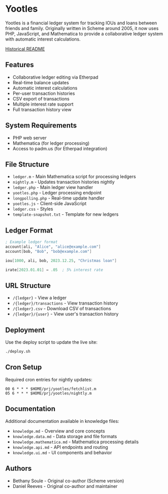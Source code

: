 # Yootles

Yootles is a financial ledger system for tracking IOUs and loans between friends and family. Originally written in Scheme around 2005, it now uses PHP, JavaScript, and Mathematica to provide a collaborative ledger system with automatic interest calculations.

[Historical README](https://github.com/dreeves/yootles-ledger/blob/978c18c93c810bdb01cb441f8d5cd7a86ad76054/README.md)

## Features

- Collaborative ledger editing via Etherpad
- Real-time balance updates
- Automatic interest calculations
- Per-user transaction histories
- CSV export of transactions
- Multiple interest rate support
- Full transaction history view

## System Requirements

- PHP web server
- Mathematica (for ledger processing)
- Access to padm.us (for Etherpad integration)

## File Structure

- `ledger.m` - Main Mathematica script for processing ledgers
- `nightly.m` - Updates transaction histories nightly
- `ledger.php` - Main ledger view handler
- `yootles.php` - Ledger processing endpoint
- `longpolling.php` - Real-time update handler
- `yootles.js` - Client-side JavaScript
- `ledger.css` - Styles
- `template-snapshot.txt` - Template for new ledgers

## Ledger Format

```scheme
; Example ledger format
account[ali, "Alice", "alice@example.com"]
account[bob, "Bob", "bob@example.com"]

iou[1000, ali, bob, 2023.12.25, "Christmas loan"]

irate[2023.01.01] = .05  ; 5% interest rate
```

## URL Structure

- `/{ledger}` - View a ledger
- `/{ledger}/transactions` - View transaction history
- `/{ledger}.csv` - Download CSV of transactions
- `/{ledger}/{user}` - View user's transaction history

## Deployment

Use the deploy script to update the live site:

```bash
./deploy.sh
```

## Cron Setup

Required cron entries for nightly updates:

```cron
00 6 * * * $HOME/prj/yootles/fetchlist.m
05 6 * * * $HOME/prj/yootles/nightly.m
```

## Documentation

Additional documentation available in knowledge files:
- `knowledge.md` - Overview and core concepts
- `knowledge.data.md` - Data storage and file formats
- `knowledge.mathematica.md` - Mathematica processing details
- `knowledge.api.md` - API endpoints and routing
- `knowledge.ui.md` - UI components and behavior

## Authors

- Bethany Soule - Original co-author (Scheme version)
- Daniel Reeves - Original co-author and maintainer
